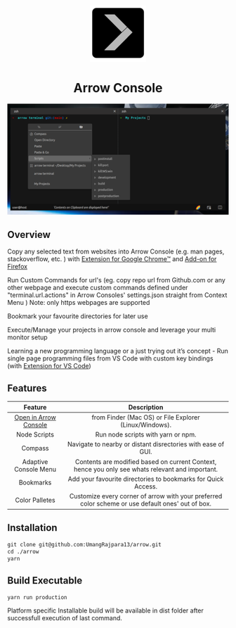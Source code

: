 <div align="center">

<p align="center">
  <a aria-label="Arrow logo" href="https://thevoyagingstar.com">
    <img src="./assets/128x128.png">
  </a>
</p>  

# Arrow Console

<p align="center">
  <a aria-label="Arrow logo" href="https://thevoyagingstar.com">
    <img src="./assets/screenshot.png">
  </a>
</p>  
</div >

## Overview

Copy any selected text from websites into Arrow Console (e.g. man pages, stackoverflow, etc. )
with [Extension for Google Chrome™](https://chrome.google.com/webstore/detail/arrow-console/ieilplcfnhegipiglipofndmljifomii) and [Add-on for Firefox](https://addons.mozilla.org/en-GB/firefox/addon/arrow-console/)

Run Custom Commands for url's (eg. copy repo url from Github.com or any other webpage and execute custom commands defined under "terminal.url.actions" in Arrow Consoles' settings.json straight from Context Menu )
Note: only https webpages are supported

Bookmark your favourite directories for later use

Execute/Manage your projects in arrow console and leverage your multi monitor setup

Learning a new programming language or a just trying out it’s concept - Run single page programming files from VS Code with custom key bindings
(with [Extension for VS Code](https://marketplace.visualstudio.com/items?itemName=thevoyagingstar.arrow))

## Features

| Feature | Description | 
| :---: | :---: | 
| [Open in Arrow Console](OpenInArrow.md) | from Finder (Mac OS) or File Explorer (Linux/Windows). |
| Node Scripts | Run node scripts with yarn or npm. |
| Compass  |  Navigate to nearby or distant disrectories with ease of GUI. | 
| Adaptive Console Menu | Contents are modified based on current Context, hence you only see whats relevant and important. | 
|  Bookmarks | Add your favourite directories to bookmarks for Quick Access. | 
| Color Palletes | Customize every corner of arrow with your preferred color scheme or use default ones' out of box. | 

## Installation ##

    git clone git@github.com:UmangRajpara13/arrow.git
    cd ./arrow
    yarn

## Build Executable ##

    yarn run production

Platform specific Installable build will be available in dist folder after successfull execution of last command.
